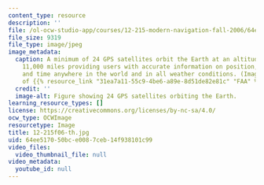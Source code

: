 ```yaml
---
content_type: resource
description: ''
file: /ol-ocw-studio-app/courses/12-215-modern-navigation-fall-2006/64ee517050bce0087ceb14f938101c99_12-215f06-th.jpg
file_size: 9319
file_type: image/jpeg
image_metadata:
  caption: A minimum of 24 GPS satellites orbit the Earth at an altitude of approximately
    11,000 miles providing users with accurate information on position, velocity,
    and time anywhere in the world and in all weather conditions. (Image courtesy
    of {{% resource_link "31ea7a11-55c9-4be6-a89e-8d51de82e81c" "FAA" %}}.)
  credit: ''
  image-alt: Figure showing 24 GPS satellites orbiting the Earth.
learning_resource_types: []
license: https://creativecommons.org/licenses/by-nc-sa/4.0/
ocw_type: OCWImage
resourcetype: Image
title: 12-215f06-th.jpg
uid: 64ee5170-50bc-e008-7ceb-14f938101c99
video_files:
  video_thumbnail_file: null
video_metadata:
  youtube_id: null
---
```

